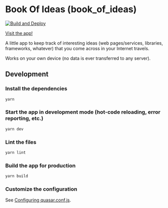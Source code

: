# Book Of Ideas (book_of_ideas)

[![Build and Deploy](https://github.com/jreyesr/book_of_ideas/actions/workflows/deploy.yml/badge.svg)](https://github.com/jreyesr/book_of_ideas/actions/workflows/deploy.yml)

[Visit the app!](https://jreyesr.github.io/book_of_ideas)

A little app to keep track of interesting ideas (web pages/services, libraries, frameworks, whatever) that you come across in your Internet travels.

Works on your own device (no data is ever transferred to any server). 

## Development

### Install the dependencies
```bash
yarn
```

### Start the app in development mode (hot-code reloading, error reporting, etc.)
```bash
yarn dev
```

### Lint the files
```bash
yarn lint
```

### Build the app for production
```bash
yarn build
```

### Customize the configuration
See [Configuring quasar.conf.js](https://v2.quasar.dev/quasar-cli/quasar-conf-js).
